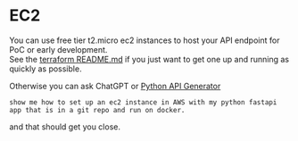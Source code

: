 # EC2

You can use free tier t2.micro ec2 instances to host your API endpoint for PoC or early development.  
See the [terraform README.md](..%2F..%2F..%2Fterraform%2FREADME.md) if you just want to get one up and running as
quickly as possible.

Otherwise you can ask ChatGPT or [Python API Generator](https://chat.openai.com/g/g-PRk40O4g9-python-api-generator)

```
show me how to set up an ec2 instance in AWS with my python fastapi app that is in a git repo and run on docker.
```   

and that should get you close.
